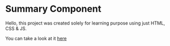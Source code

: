 # Summary Component

Hello, this project was created solely for learning purpose using just HTML, CSS & JS.

You can take a look at it [here](https://subir-summary-component.netlify.app/)